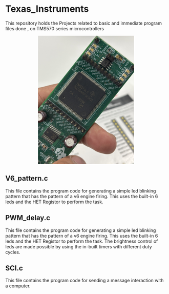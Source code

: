 # Texas_Instruments
This repository holds the Projects related to basic and immediate  program files done , on TMS570 series microcontrollers
<p align="center">
  <img src="https://github.com/Flash500x/Texas_Instruments/blob/main/IMG_2149.JPG" alt="TMS570" width="300"/>
</p>

## V6_pattern.c
This file contains the program code for generating a simple led blinking pattern that has the pattern of a v6 engine firing. This uses the built-in 6 leds and the HET Registor to perform the task.

## PWM_delay.c
This file contains the program code for generating a simple led blinking pattern that has the pattern of a v6 engine firing. This uses the built-in 6 leds and the HET Registor to perform the task.
The brightness control of leds are made possible by using the in-built timers with different duty cycles.

## SCI.c
This file contains the program code for sending a message interaction with a computer. 

